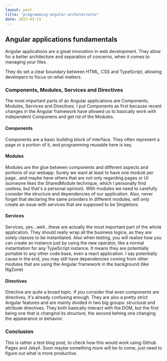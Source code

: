 ```yaml
---
layout: post
title: "programming-angular-architectures"
date: 2023-03-13
---
```


## Angular applications fundamentals

Angular applications are a great innovation in web development. They allow for a better architecture and separation of concerns, when it comes to managing your files.

They do set a clear boundary between HTML, CSS and TypeScript, allowing developers to focus on what matters.

### Components, Modules, Services and Directives

The most important parts of an Angular applications are Components, Modules, Services and Directives. I put Components as first because recent changes in the Angular framework have allowed us to basically work with independent Componens and get rid of the Modules.

#### Components

Components are a basic building block of interface. They often represent a page or a portion of it, and programming reusable here is key.

#### Modules

Modules are the glue between components and different aspects and portions of our webapp. Surely we want at least to have one module per page...and maybe have others that are not only regarding pages or UI (someone likes the SharedModule technique, which I personally find useless, but that's a personal opinion).
With modules we need to carefully consider the structure and dependencies of our application. Also, never forget that declaring the same providers in different modules, will only create an issue with services that are supposed to be Singletons

#### Services

Services, yes...well...these are actually the most important part of the whole application. They should really wrap all the business logice, as they are solely classes to be instantiated.
Also when testing, you will realise how you can create an instance just by using the new operator, like a normal instantiation for any TypeScript instance.
It means they are potentially portable to any other code base, even a react application. I say potentially cause in the end, you may still have dependencies coming from other modules that are using the Angular framework in the background (like NgZone)

#### Directives

Directive are quite a broad topic. If you consider that even components are directives, it's already confusing enough. They are also a pretty strict Angular features and are mainly divided in two big groups: structural and attribute directives. They both basically interact with the DOM, but the first being one that is changind its structure, the second behing one changing the appearance or behavior.

### Conclusion

This is rather a test blog post, to check how this would work using Github Pages and Jekyll. Soon maybe something more will be to come, just need to figure out what is more productive.
